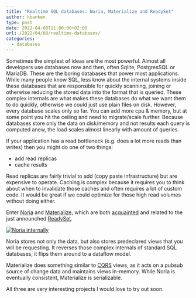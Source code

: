 ```yaml
---
title: "Realtime SQL databases: Noria, Materialize and ReadySet"
author: hbanken
type: post
date: 2022-04-08T11:00:00+02:00
url: /2022/04/08/realtime-databases/
categories:
  - databases
---
```


Sometimes the simplest of ideas are the most powerful. Almost all developers use databases now and then,
often Sqlite, PostgresSQL or MariaDB. These are the boring databases that power most applications.
While many people know SQL, less know about the internal systems inside these databases that are responsible
for quickly scanning, joining or otherwise reducing the stored data into the format that is queried.
These complex internals are what makes these databases do what we want them to do quickly, otherwise we
could just use plain files on disk. However, every database scales only so far. You can add more cpu & memory,
but at some point you hit the ceiling and need to migrate/scale further. Because databases store only the data
on disk/memory and not results each query is computed anew, the load scales almost linearly with amount of queries.

If your application has a read bottleneck (e.g. does a lot more reads than writes) then you might do one of two things:

- add read replicas
- cache results

Read replicas are fairly trivial to add (copy paste infrastructure) but are expensive to operate. Caching is complex
because it requires you to think about when to invalidate those caches and often requires a lot of custom code.
It would be great if we could optimize for those high read volumes without doing either.

Enter [Noria](https://github.com/mit-pdos/noria) and [Materialize](https://github.com/MaterializeInc/materialize), 
which are both [acquainted](https://news.ycombinator.com/item?id=22362301)
and related to the just announched [ReadySet](https://news.ycombinator.com/item?id=30922082).

[![Noria internally](/images/2022/noria.png)](https://jon.tsp.io/papers/osdi18-noria.pdf)

Noria stores not only the data, but also stores predeclared views that you will be requesting. It reverses those
complex internals of standard SQL databases, it flips them around to a dataflow model.

Materialize does something similar to [CQRS](https://microservices.io/patterns/data/cqrs.html) views, as it acts on
a pubsub source of change data and maintains views in-memory. While Noria is eventually consistent, Materialize is serializable.

All three are very interesting projects I would love to try out soon.
